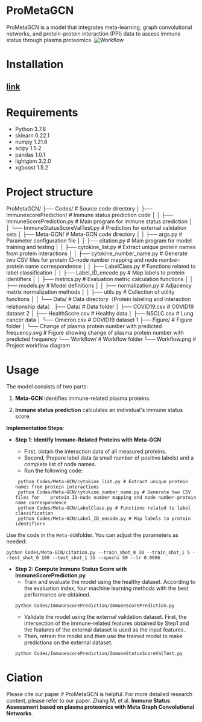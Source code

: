 # ProMetaGCN

ProMetaGCN is a model that integrates meta-learning, graph convolutional networks, and protein-protein interaction (PPI) data to assess immune status through plasma proteomics.
![Workflow ](https://github.com/zhangbeibei-min/ProMetaGCN/tree/main/Workflow)
 
# Installation

## **[link](https://github.com/zhangbeibei-min/ProMetaGCN.git)**

# Requirements

- Python 3.7.6
- sklearn 0.22.1
- numpy 1.21.6
- scipy 1.5.2
- pandas 1.0.1
- lightgbm 3.2.0
- xgboost 1.5.2
# Project structure

ProMetaGCN/
├── Codes/                      # Source code directory
│   ├── ImmunescorePrediction/  # Immune status prediction code
│   │   ├── ImmuneScorePrediction.py  # Main program for immune status prediction
│   │   └── ImmuneStatusScoreValTest.py  # Prediction for external validation sets
│   ├── Meta-GCN/               # Meta-GCN code directory
│    │    ├── args.py             # Parameter configuration file
│    │    ├── citation.py         # Main program for model training and testing
│    │    ├── cytokine_list.py    # Extract unique protein names from protein interactions
│     │   ├── cytokine_number_name.py  # Generate two CSV files for protein ID-node number mapping and node number-protein name correspondence
│      │  ├── LabelClass.py       # Functions related to label classification
│       │ ├── Label_ID_encode.py  # Map labels to protein identifiers
│      │  ├── metrics.py          # Evaluation metric calculation functions
│     │   ├── models.py           # Model definitions
│    │    ├── normalization.py    # Adjacency matrix normalization methods
│     │ ├── utils.py            # Collection of utility functions
│     │   └── Data/               # Data directory（Protein labeling and interaction relationship data）
├── Data/                       # Data folder
│   ├── COVID19.csv            # COVID19 dataset 2
│   ├── HealthScore.csv         # Healthy data
│   ├── NSCLC.csv  # Lung cancer data
│   └── Omicron.csv           # COVID19 dataset 1
├── Figure/                     # Figure folder
│   └── Change of plasma protein number with predicted frequency.svg  # Figure showing change of plasma protein number with predicted frequency
└── Workflow/                   # Workflow folder
    └── Workflow.png           # Project workflow diagram

# Usage

The model consists of two parts:

1.  **Meta-GCN** identifies immune-related plasma proteins.
    
2.  **Immune status prediction** calculates an individual's immune status score.

**Implementation Steps**:

- **Step 1**: **Identify Immune-Related Proteins with Meta-GCN**

  -   First, obtain the interaction data of all measured proteins.
  -   Second, Prepare label data (a small number of positive labels) and a complete list of node names.
  -   Run the following code:
  ```
   python Codes/Meta-GCN/cytokine_list.py # Extract unique protein names from protein interactions
   python Codes/Meta-GCN/cytokine_number_name.py # Generate two CSV files for    protein ID-node number mapping and node number-protein name correspondence
   python Codes/Meta-GCN/LabelClass.py # Functions related to label classification
   python Codes/Meta-GCN/Label_ID_encode.py # Map labels to protein identifiers
     ```
Use the code in the `Meta-GCN`folder. You can adjust the parameters as needed:
```
python Codes/Meta-GCN/citation.py --train_shot_0 10 --train_shot_1 5 --test_shot_0 100 --test_shot_1 35 --epochs 50 --lr 0.0006
```
- **Step 2:  Compute Immune Status Score with ImmuneScorePrediction.py**
  -   Train and evaluate the model using the healthy dataset. According to the evaluation index, four machine learning methods with the best performance are obtained.
  ```
  python Codes/ImmunescorePrediction/ImmuneScorePrediction.py
  ```
  -   Validate the model using the external validation dataset. First, the intersection of the immune-related features obtained by Step1 and the features of the external dataset is used as the input features.. 
  - Then, retrain the model and then use the trained model to make predictions on the external dataset.
  ```
  python Codes/ImmunescorePrediction/ImmuneStatusScoreValTest.py
  ```
 
# Ciation
Please cite our paper if ProMetaGCN is helpful. For more detailed research content, please refer to our paper.
Zhang M, et al. **Immune Status Assessment based on plasma proteomics with Meta Graph Convolutional Networks**.
